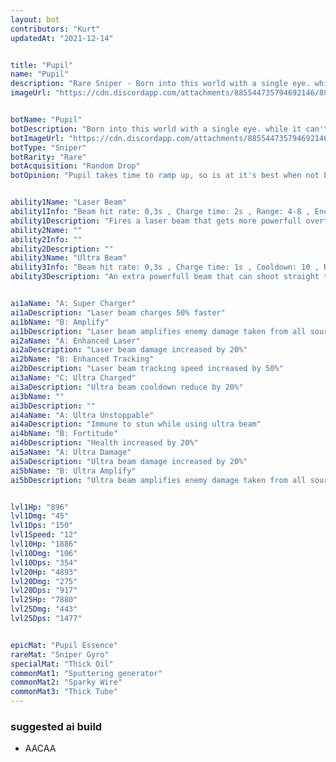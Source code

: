 ```yaml
---
layout: bot
contributors: "Kurt"
updatedAt: "2021-12-14"


title: "Pupil"
name: "Pupil"
description: "Rare Sniper - Born into this world with a single eye. while it can't perceive depth, pupil can fire powerful laser beams which overall is not a bad trade "
imageUrl: "https://cdn.discordapp.com/attachments/885544735794692146/885547091991080970/pupil.png"


botName: "Pupil"
botDescription: "Born into this world with a single eye. while it can't perceive depth, pupil can fire powerful laser beams which overall is not a bad trade "
botImageUrl: "https://cdn.discordapp.com/attachments/885544735794692146/885547091991080970/pupil.png"
botType: "Sniper"
botRarity: "Rare"
botAcquisition: "Random Drop"
botOpinion: "Pupil takes time to ramp up, so is at it's best when not bothered by melee opponents"


ability1Name: "Laser Beam"
ability1Info: "Beam hit rate: 0,3s , Charge time: 2s , Range: 4-8 , Energy Damage: 30-60"
ability1Description: "Fires a laser beam that gets more powerfull overtime, however the bots ability to turn whilst firing is limited"
ability2Name: ""
ability2Info: ""
ability2Description: ""
ability3Name: "Ultra Beam"
ability3Info: "Beam hit rate: 0,3s , Charge time: 1s , Cooldown: 10 , Range: 8 , Energy Damage: 40-80"
ability3Description: "An extra powerfull beam that can shoot straight through enemies"


ai1aName: "A: Super Charger"
ai1aDescription: "Laser beam charges 50% faster"
ai1bName: "B: Amplify"
ai1bDescription: "Laser beam amplifies enemy damage taken from all sources by 20% but own damage reduce by 20%"
ai2aName: "A: Enhanced Laser"
ai2aDescription: "Laser beam damage increased by 20%"
ai2bName: "B: Enhanced Tracking"
ai2bDescription: "Laser beam tracking speed increased by 50%"
ai3aName: "C: Ultra Charged"
ai3aDescription: "Ultra beam cooldown reduce by 20%"
ai3bName: ""
ai3bDescription: ""
ai4aName: "A: Ultra Unstoppable"
ai4aDescription: "Immune to stun while using ultra beam"
ai4bName: "B: Fortitude"
ai4bDescription: "Health increased by 20%"
ai5aName: "A: Ultra Damage"
ai5aDescription: "Ultra beam damage increased by 20%"
ai5bName: "B: Ultra Amplify"
ai5bDescription: "Ultra beam amplifies enemy damage taken from all sources by 50% but own damage reduced by 50%"


lvl1Hp: "896"
lvl1Dmg: "45"
lvl1Dps: "150"
lvl1Speed: "12"
lvl10Hp: "1886"
lvl10Dmg: "106"
lvl10Dps: "354"
lvl20Hp: "4893"
lvl20Dmg: "275"
lvl20Dps: "917"
lvl25Hp: "7880"
lvl25Dmg: "443"
lvl25Dps: "1477"


epicMat: "Pupil Essence"
rareMat: "Sniper Gyro"
specialMat: "Thick Oil"
commonMat1: "Sputtering generator"
commonMat2: "Sparky Wire"
commonMat3: "Thick Tube"
---
```


### suggested ai build
- AACAA
